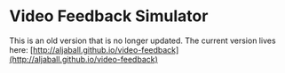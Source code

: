 # Video Feedback Simulator

This is an old version that is no longer updated. The current version lives here: [http://aljaball.github.io/video-feedback](http://aljaball.github.io/video-feedback)
